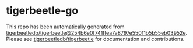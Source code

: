 # tigerbeetle-go
This repo has been automatically generated from [tigerbeetledb/tigerbeetle@254b6e0f741ffea7a8797e55011b5b55eb03952e](https://github.com/tigerbeetledb/tigerbeetle/commit/254b6e0f741ffea7a8797e55011b5b55eb03952e). Please see [tigerbeetledb/tigerbeetle](https://github.com/tigerbeetledb/tigerbeetle) for documentation and contributions.
